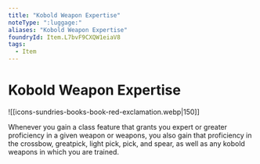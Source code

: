 ```yaml
---
title: "Kobold Weapon Expertise"
noteType: ":luggage:"
aliases: "Kobold Weapon Expertise"
foundryId: Item.L7bvF9CXQW1eiaV8
tags:
  - Item
---
```


# Kobold Weapon Expertise
![[icons-sundries-books-book-red-exclamation.webp|150]]

Whenever you gain a class feature that grants you expert or greater proficiency in a given weapon or weapons, you also gain that proficiency in the crossbow, greatpick, light pick, pick, and spear, as well as any kobold weapons in which you are trained.
